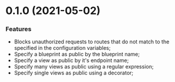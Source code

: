 # 0.1.0 (2021-05-02)

### Features

- Blocks unauthorized requests to routes that do not match to the specified in
  the configuration variables;
- Specify a blueprint as public by the blueprint name;
- Specify a view as public by it's endpoint name;
- Specify many views as public using a regular expression;
- Specify single views as public using a decorator;
